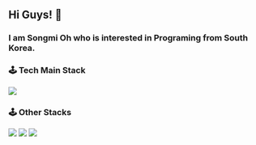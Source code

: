 ## Hi Guys! 👋

### I am Songmi Oh who is interested in Programing from South Korea.

### 🕹 Tech Main Stack

<img src="https://img.shields.io/badge/Swift-FA7343?style=flat&logo=Swift&logoColor=white"/>

### 🕹 Other Stacks

<img src="https://img.shields.io/badge/Python-3776AB?style=flat&logo=Python&logoColor=white"/> <img src="https://img.shields.io/badge/HTML-E34F26?style=flat&logo=HTML&logoColor=white"/> <img src="https://img.shields.io/badge/CSS-1572B6?style=flat&logo=CSS&logoColor=white"/>

